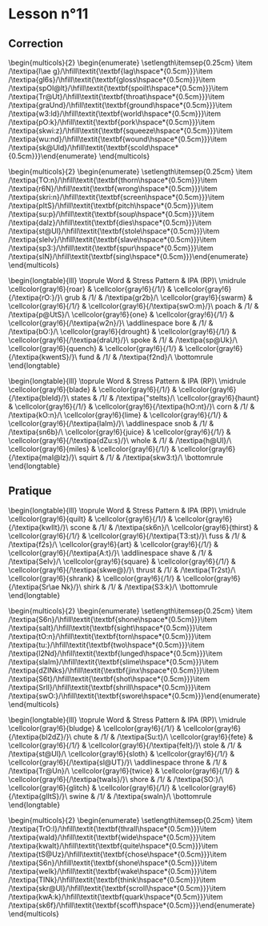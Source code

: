 # Lesson n°11





## Correction

\begin{multicols}{2}
\begin{enumerate}
\setlength\itemsep{0.25cm}
\item /\textipa{l\ae g}/\hfill\textit{\textbf{lag\hspace*{0.5cm}}}\item /\textipa{gl6s}/\hfill\textit{\textbf{gloss\hspace*{0.5cm}}}\item /\textipa{spOI@lt}/\hfill\textit{\textbf{spoilt\hspace*{0.5cm}}}\item /\textipa{Tr@Ut}/\hfill\textit{\textbf{throat\hspace*{0.5cm}}}\item /\textipa{graUnd}/\hfill\textit{\textbf{ground\hspace*{0.5cm}}}\item /\textipa{w3:ld}/\hfill\textit{\textbf{world\hspace*{0.5cm}}}\item /\textipa{pO:k}/\hfill\textit{\textbf{pork\hspace*{0.5cm}}}\item /\textipa{skwi:z}/\hfill\textit{\textbf{squeeze\hspace*{0.5cm}}}\item /\textipa{wu:nd}/\hfill\textit{\textbf{wound\hspace*{0.5cm}}}\item /\textipa{sk@Uld}/\hfill\textit{\textbf{scold\hspace*{0.5cm}}}\end{enumerate}
\end{multicols}

\begin{multicols}{2}
\begin{enumerate}
\setlength\itemsep{0.25cm}
\item /\textipa{TO:n}/\hfill\textit{\textbf{thorn\hspace*{0.5cm}}}\item /\textipa{r6N}/\hfill\textit{\textbf{wrong\hspace*{0.5cm}}}\item /\textipa{skri:n}/\hfill\textit{\textbf{screen\hspace*{0.5cm}}}\item /\textipa{pItS}/\hfill\textit{\textbf{pitch\hspace*{0.5cm}}}\item /\textipa{su:p}/\hfill\textit{\textbf{soup\hspace*{0.5cm}}}\item /\textipa{daIz}/\hfill\textit{\textbf{dies\hspace*{0.5cm}}}\item /\textipa{st@Ul}/\hfill\textit{\textbf{stole\hspace*{0.5cm}}}\item /\textipa{sleIv}/\hfill\textit{\textbf{slave\hspace*{0.5cm}}}\item /\textipa{sp3:}/\hfill\textit{\textbf{spur\hspace*{0.5cm}}}\item /\textipa{sIN}/\hfill\textit{\textbf{sing\hspace*{0.5cm}}}\end{enumerate}
\end{multicols}


\begin{longtable}{lll}
\toprule
Word & Stress Pattern & IPA (RP)\\
\midrule
\cellcolor{gray!6}{roar} & \cellcolor{gray!6}{/1/} & \cellcolor{gray!6}{/\textipa{rO:}/}\\
grub & /1/ & /\textipa{gr2b}/\\
\cellcolor{gray!6}{swarm} & \cellcolor{gray!6}{/1/} & \cellcolor{gray!6}{/\textipa{swO:m}/}\\
poach & /1/ & /\textipa{p@UtS}/\\
\cellcolor{gray!6}{one} & \cellcolor{gray!6}{/1/} & \cellcolor{gray!6}{/\textipa{w2n}/}\\
\addlinespace
bore & /1/ & /\textipa{bO:}/\\
\cellcolor{gray!6}{drought} & \cellcolor{gray!6}{/1/} & \cellcolor{gray!6}{/\textipa{draUt}/}\\
spoke & /1/ & /\textipa{sp@Uk}/\\
\cellcolor{gray!6}{quench} & \cellcolor{gray!6}{/1/} & \cellcolor{gray!6}{/\textipa{kwentS}/}\\
fund & /1/ & /\textipa{f2nd}/\\
\bottomrule
\end{longtable}


\begin{longtable}{lll}
\toprule
Word & Stress Pattern & IPA (RP)\\
\midrule
\cellcolor{gray!6}{blade} & \cellcolor{gray!6}{/1/} & \cellcolor{gray!6}{/\textipa{bleId}/}\\
states & /1/ & /\textipa{"steIts}/\\
\cellcolor{gray!6}{haunt} & \cellcolor{gray!6}{/1/} & \cellcolor{gray!6}{/\textipa{hO:nt}/}\\
corn & /1/ & /\textipa{kO:n}/\\
\cellcolor{gray!6}{lime} & \cellcolor{gray!6}{/1/} & \cellcolor{gray!6}{/\textipa{laIm}/}\\
\addlinespace
snob & /1/ & /\textipa{sn6b}/\\
\cellcolor{gray!6}{juice} & \cellcolor{gray!6}{/1/} & \cellcolor{gray!6}{/\textipa{dZu:s}/}\\
whole & /1/ & /\textipa{h@Ul}/\\
\cellcolor{gray!6}{miles} & \cellcolor{gray!6}{/1/} & \cellcolor{gray!6}{/\textipa{maI@lz}/}\\
squirt & /1/ & /\textipa{skw3:t}/\\
\bottomrule
\end{longtable}

## Pratique


\begin{longtable}{lll}
\toprule
Word & Stress Pattern & IPA (RP)\\
\midrule
\cellcolor{gray!6}{quilt} & \cellcolor{gray!6}{/1/} & \cellcolor{gray!6}{/\textipa{kwIlt}/}\\
scone & /1/ & /\textipa{sk6n}/\\
\cellcolor{gray!6}{thirst} & \cellcolor{gray!6}{/1/} & \cellcolor{gray!6}{/\textipa{T3:st}/}\\
fuss & /1/ & /\textipa{f2s}/\\
\cellcolor{gray!6}{art} & \cellcolor{gray!6}{/1/} & \cellcolor{gray!6}{/\textipa{A:t}/}\\
\addlinespace
shave & /1/ & /\textipa{SeIv}/\\
\cellcolor{gray!6}{square} & \cellcolor{gray!6}{/1/} & \cellcolor{gray!6}{/\textipa{skwe@}/}\\
thrust & /1/ & /\textipa{Tr2st}/\\
\cellcolor{gray!6}{shrank} & \cellcolor{gray!6}{/1/} & \cellcolor{gray!6}{/\textipa{Sr\ae Nk}/}\\
shirk & /1/ & /\textipa{S3:k}/\\
\bottomrule
\end{longtable}

\begin{multicols}{2}
\begin{enumerate}
\setlength\itemsep{0.25cm}
\item /\textipa{S6n}/\hfill\textit{\textbf{shone\hspace*{0.5cm}}}\item /\textipa{saIt}/\hfill\textit{\textbf{sight\hspace*{0.5cm}}}\item /\textipa{tO:n}/\hfill\textit{\textbf{torn\hspace*{0.5cm}}}\item /\textipa{tu:}/\hfill\textit{\textbf{two\hspace*{0.5cm}}}\item /\textipa{l2Nd}/\hfill\textit{\textbf{lunged\hspace*{0.5cm}}}\item /\textipa{slaIm}/\hfill\textit{\textbf{slime\hspace*{0.5cm}}}\item /\textipa{dZINks}/\hfill\textit{\textbf{jinx\hspace*{0.5cm}}}\item /\textipa{S6t}/\hfill\textit{\textbf{shot\hspace*{0.5cm}}}\item /\textipa{SrIl}/\hfill\textit{\textbf{shrill\hspace*{0.5cm}}}\item /\textipa{swO:}/\hfill\textit{\textbf{swore\hspace*{0.5cm}}}\end{enumerate}
\end{multicols}


\begin{longtable}{lll}
\toprule
Word & Stress Pattern & IPA (RP)\\
\midrule
\cellcolor{gray!6}{bludge} & \cellcolor{gray!6}{/1/} & \cellcolor{gray!6}{/\textipa{bl2dZ}/}\\
chute & /1/ & /\textipa{Su:t}/\\
\cellcolor{gray!6}{fete} & \cellcolor{gray!6}{/1/} & \cellcolor{gray!6}{/\textipa{feIt}/}\\
stole & /1/ & /\textipa{st@Ul}/\\
\cellcolor{gray!6}{sloth} & \cellcolor{gray!6}{/1/} & \cellcolor{gray!6}{/\textipa{sl@UT}/}\\
\addlinespace
throne & /1/ & /\textipa{Tr@Un}/\\
\cellcolor{gray!6}{twice} & \cellcolor{gray!6}{/1/} & \cellcolor{gray!6}{/\textipa{twaIs}/}\\
shore & /1/ & /\textipa{SO:}/\\
\cellcolor{gray!6}{glitch} & \cellcolor{gray!6}{/1/} & \cellcolor{gray!6}{/\textipa{glItS}/}\\
swine & /1/ & /\textipa{swaIn}/\\
\bottomrule
\end{longtable}

\begin{multicols}{2}
\begin{enumerate}
\setlength\itemsep{0.25cm}
\item /\textipa{TrO:l}/\hfill\textit{\textbf{thrall\hspace*{0.5cm}}}\item /\textipa{waId}/\hfill\textit{\textbf{wide\hspace*{0.5cm}}}\item /\textipa{kwaIt}/\hfill\textit{\textbf{quite\hspace*{0.5cm}}}\item /\textipa{tS@Uz}/\hfill\textit{\textbf{chose\hspace*{0.5cm}}}\item /\textipa{S6n}/\hfill\textit{\textbf{shone\hspace*{0.5cm}}}\item /\textipa{weIk}/\hfill\textit{\textbf{wake\hspace*{0.5cm}}}\item /\textipa{TINk}/\hfill\textit{\textbf{think\hspace*{0.5cm}}}\item /\textipa{skr@Ul}/\hfill\textit{\textbf{scroll\hspace*{0.5cm}}}\item /\textipa{kwA:k}/\hfill\textit{\textbf{quark\hspace*{0.5cm}}}\item /\textipa{sk6f}/\hfill\textit{\textbf{scoff\hspace*{0.5cm}}}\end{enumerate}
\end{multicols}
